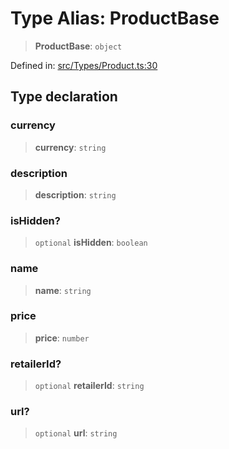# Type Alias: ProductBase

> **ProductBase**: `object`

Defined in: [src/Types/Product.ts:30](https://github.com/Fokusdotid/bail/blob/cf6cc85134e12081bc635cea02cc0eee74033a81/src/Types/Product.ts#L30)

## Type declaration

### currency

> **currency**: `string`

### description

> **description**: `string`

### isHidden?

> `optional` **isHidden**: `boolean`

### name

> **name**: `string`

### price

> **price**: `number`

### retailerId?

> `optional` **retailerId**: `string`

### url?

> `optional` **url**: `string`
